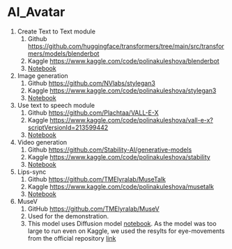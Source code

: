 # AI_Avatar
1. Create Text to Text module
   1. Github https://github.com/huggingface/transformers/tree/main/src/transformers/models/blenderbot 
   2. Kaggle https://www.kaggle.com/code/polinakuleshova/blenderbot
   3. [Notebook](blenderbot.ipynb)
2. Image generation
   1. Github https://github.com/NVlabs/stylegan3 
   2. Kaggle https://www.kaggle.com/code/polinakuleshova/stylegan3
   3. [Notebook](stylegan3.ipynb)
3. Use text to speech module
   1. Github https://github.com/Plachtaa/VALL-E-X 
   2. Kaggle https://www.kaggle.com/code/polinakuleshova/vall-e-x?scriptVersionId=213599442
   3. [Notebook](vall-e-x.ipynb)
4. Video generation
   1. Github https://github.com/Stability-AI/generative-models
   2. Kaggle https://www.kaggle.com/code/polinakuleshova/stability
   3. [Notebook](stability.ipynb)
5. Lips-sync
   1. Github https://github.com/TMElyralab/MuseTalk 
   2. Kaggle https://www.kaggle.com/code/polinakuleshova/musetalk 
   3. [Notebook](musetalk.ipynb)
6. MuseV
   1. GitHub https://github.com/TMElyralab/MuseV
   2. Used for the demonstration.
   3. This model uses Diffusion model [notebook](stability.ipynb). As the model was too large to run even on Kaggle, we used the resylts for eye-movements from the official repository [link](https://github.com/TMElyralab/MuseV?tab=readme-ov-file#human)
